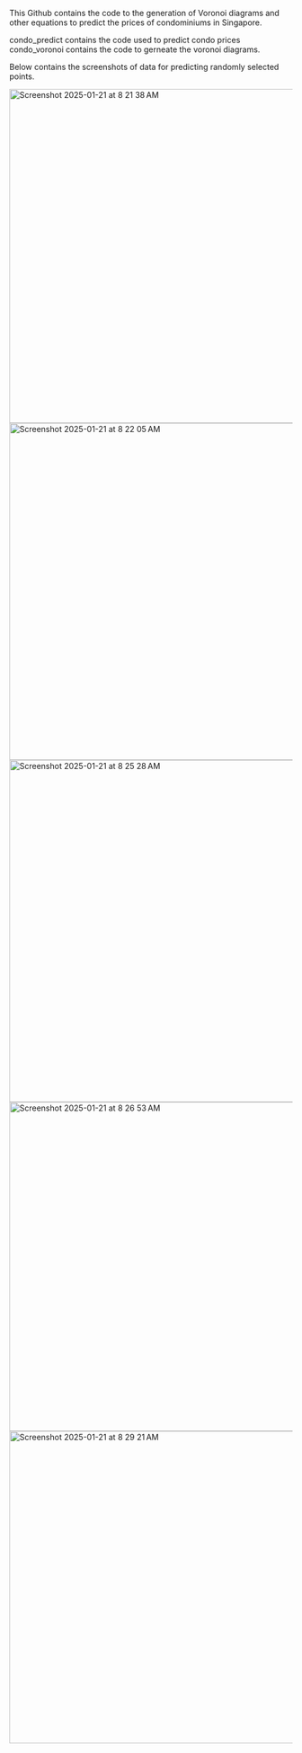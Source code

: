 
This Github contains the code to the generation of Voronoi diagrams and other equations to predict the prices of condominiums in Singapore. 

condo_predict contains the code used to predict condo prices
condo_voronoi contains the code to gerneate the voronoi diagrams.

Below contains the screenshots of data for predicting randomly selected points. 

<img width="595" alt="Screenshot 2025-01-21 at 8 21 38 AM" src="https://github.com/user-attachments/assets/9bef36c6-fb93-4523-a010-0b5fa7177d06" />
<img width="600" alt="Screenshot 2025-01-21 at 8 22 05 AM" src="https://github.com/user-attachments/assets/16ea2c2c-36d6-43a7-a24b-af6e1a66df3e" />
<img width="609" alt="Screenshot 2025-01-21 at 8 25 28 AM" src="https://github.com/user-attachments/assets/d7aca44c-7e9a-4390-a014-58df02d01025" />
<img width="586" alt="Screenshot 2025-01-21 at 8 26 53 AM" src="https://github.com/user-attachments/assets/76053db3-db6a-4539-b620-72926085fe4a" />
<img width="556" alt="Screenshot 2025-01-21 at 8 29 21 AM" src="https://github.com/user-attachments/assets/729947eb-0788-4c0a-9a29-98410a6e3e6d" />
